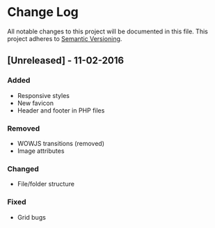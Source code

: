 # Change Log
All notable changes to this project will be documented in this file.
This project adheres to [Semantic Versioning](http://semver.org/).

## [Unreleased] - 11-02-2016
### Added
- Responsive styles
- New favicon
- Header and footer in PHP files

### Removed
- WOWJS transitions (removed)
- Image attributes

### Changed
- File/folder structure

### Fixed
- Grid bugs